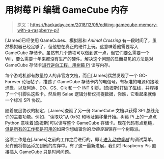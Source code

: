 # 用树莓 Pi 编辑 GameCube 内存

> 原文：<https://hackaday.com/2018/12/05/editing-gamecube-memory-with-a-raspberry-pi/>

[James]已经使用 GameCubes、模拟器和 *Animal Crossing* 有一段时间了，虽然模拟器已经足够了，但他想在真正的硬件上玩。这意味着他需要写入 GameCube 存储卡。虽然有几个选项可以做到这一点，但它们要么需要一个 Wii，要么需要十年来都没有生产的硬件。解决这个问题的显而易见的方法是对 GameCube 存储卡[进行逆向工程，用树莓 Pi](https://jamchamb.github.io/2018/12/03/gamecube-memory-card-raspi.html) 读写内存。

每个游戏机都有数量惊人的非官方文档，而且[James]偶然发现了一个 GC-Forever 论坛帖子，描述了 GameCube 存储卡内的电信号。有标准的电源和接地焊盘，以及阿迪、DO、CS、Clk 和一个 INT 引脚。[詹姆斯]打破了磁线，并焊接了一个引脚头这些卡。然后用 Salae 逻辑分析仪捕捉数据，你瞧，它看起来就像一个标准 SPI 协议。

随着底层协议的制定，[James]查阅了另一份 GameCube 文档以获得 SPI 总线允许的主要功能。例如，“读取块”从 0x52 和地址偏移量开始。树莓 Pi 上的一点点 Python 意味着[詹姆斯]可以读写整个 GameCube 存储卡。现在代码有点粗糙，[但是所有的工作都是可用的](https://github.com/jamchamb/gc-memcard-adapter)如果你想编辑你的*动物穿越*保存一个树莓派。

这项工作是在[James]之前的工作之后进行的，即让[进入*动物穿越*](https://hackaday.com/2018/06/13/unlocking-animal-crossings-debug-mode/) 的调试菜单，允许他将物品添加到他的库存中。有了这一最新进展，我们将 Raspberry Pis 直接插入 GameCube 只是时间问题。